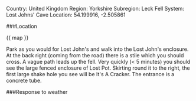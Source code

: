 Country: United Kingdom
Region: Yorkshire
Subregion: Leck Fell
System: Lost Johns' Cave
Location: 54.199916, -2.505861

###Location

{{ map }}

Park as you would for Lost John's and walk into the Lost John's enclosure. At the back right (coming from the road) there is a stile which you should cross. A vague path leads up the fell. Very quickly (< 5 minutes) you should see the large fenced enclosure of Lost Pot. Skirting round it to the right, the first large shake hole you see will be It's A Cracker. The entrance is a concrete tube.

###Response to weather
